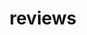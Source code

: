 ---
title: "reviews"
description: "Here we take a look at various products."
slug: "reviews"
image: "magnifying-glass-2935435_1280.png"
style:
    background: "#6272a4"
    color: "#fff"
---